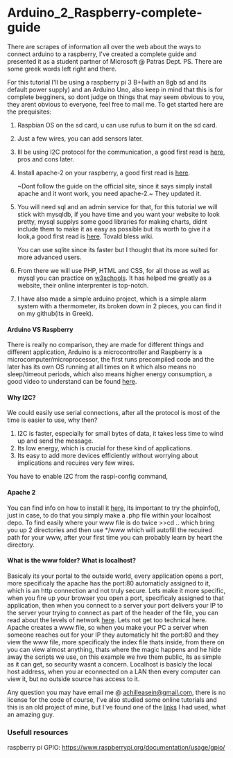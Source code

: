 # Arduino_2_Raspberry-complete-guide
There are scrapes of information all over the web about the ways to connect arduino to a raspberry, I've created a complete guide and presented it as a student partner of Microsoft @ Patras Dept. PS. There are some greek words left right and there.

For this tutorial I'll be using a raspberry pi 3 B+(with an 8gb sd and its default power supply) and an Arduino Uno, also keep in mind that this is for complete begginers, so dont judge on things that may seem obvious to you, they arent obvious to everyone, feel free to mail me.
To get started here are the prequisites:
1. Raspbian OS on the sd card, u can use rufus to burn it on the sd card.
2. Just a few wires, you can add sensors later.
3. Ill be using I2C protocol for the communication, a good first read is [here](https://en.wikipedia.org/wiki/I%C2%B2C), pros and cons later.
4. Install apache-2 on your raspberry, a good first read is [here](https://en.wikipedia.org/wiki/Apache_HTTP_Server).

   ~Dont follow the guide on the official site, since it says simply install apache and it wont work, you need apache-2.~
   They updated it.

5. You will need sql and an admin service for that, for this tutorial we will stick with mysqldb, if you have time and you want your website to look pretty, mysql supplys some good libraries for making charts, didnt include them to make it as easy as possible but its worth to give it a look,a good first read is [here](https://en.wikipedia.org/wiki/MySQL). Tovald bless wiki.

   You can use sqlite since its faster but I thought that its more suited for more advanced users.
6. From there we will use PHP, HTML and CSS, for all those as well as mysql you can practice on [w3schools](https://www.w3schools.com/). It has helped me greatly as a website, their online interprenter is top-notch.

7. I have also made a simple arduino project, which is a simple alarm system with a thermometer, its broken down in 2 pieces, you can find it on my github(its in Greek).

#### Arduino VS Raspberry

There is really no comparison, they are made for different things and different application, Arduino is a microcontroller and Raspberry is a microcomputer/microprocessor, the first runs precompiled code and the later has its own OS running at all times on it which also means no sleep/timeout periods, which also means higher energy consumption, a good video to understand can be found [here](https://www.youtube.com/watch?v=7vhvnaWUZjE).

#### Why I2C?

We could easily use serial connections, after all the protocol is most of the time is easier to use, why then?
1. I2C is faster, especially for small bytes of data, it takes less time to wind up and send the message.
2. Its low energy, which is crucial for these kind of applications.
3. Its easy to add more devices efficiently without worrying about implications and recuires very few wires.

You have to enable I2C from the raspi-config command, 

#### Apache 2

You can find info on how to install it [here](https://www.raspberrypi.org/documentation/remote-access/web-server/apache.md), its important to try the phpinfo(), just in case, to do that you simply make a .php file within your localhost depo. To find easily where your www file is do twice >>cd .. which bring you up 2 directories and then use \*/www which will autofill the recuired path for your www, after your first time you can probably learn by heart the directory.

#### What is the www folder? What is localhost?

Basicaly its your portal to the outside world, every application opens a port, more specificaly the apache has the port:80 automaticly assigned to it, which is an http connection and not truly secure. Lets make it more specific, when you fire up your browser you open a port, specificaly assigned to that application, then when you connect to a server your port delivers your IP to the server your trying to connect as part of the header of the file, you can read about the levels of network [here](https://en.wikipedia.org/wiki/OSI_model). Lets not get too technical here. Apache creates a www file, so when you make your PC a server when someone reaches out for your IP they automaticly hit the port:80 and they view the www file, more specificaly the index file thats inside, from there on you can view almost anything, thats where the magic happens and he hide away the scripts we use, on this example we hve them public, its as simple as it can get, so security wasnt a concern. Localhost is basicly the local host address, when you ar econnected on a LAN then every computer can view it, but no outside source has access to it.

Any question you may have email me @ achilleasein@gmail.com, there is no license for the code of course, I've also studied some online tutorials and this is an old project of mine, but I've found one of the [links](https://oscarliang.com/raspberry-pi-arduino-connected-i2c/) I had used, what an amazing guy.


### Usefull resources

raspberry pi GPIO: https://www.raspberrypi.org/documentation/usage/gpio/
